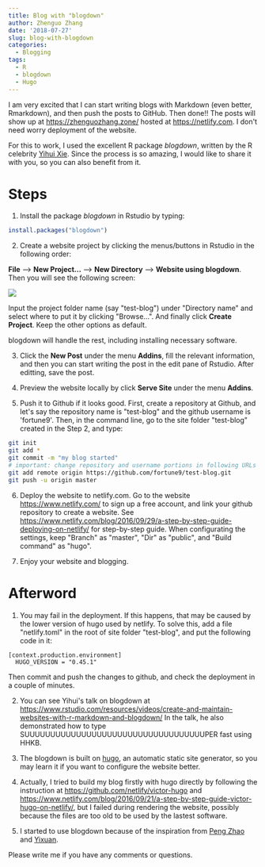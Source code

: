 ```yaml
---
title: Blog with "blogdown"
author: Zhenguo Zhang
date: '2018-07-27'
slug: blog-with-blogdown
categories:
  - Blogging
tags:
  - R
  - blogdown
  - Hugo
---
```


I am very excited that I can start writing blogs with Markdown
(even better, Rmarkdown), and then push the posts to
GitHub. Then done!! The posts will show up at https://zhenguozhang.zone/ hosted at https://netlify.com.
I don't need worry deployment of the website.

For this to work, I used the excellent R package
*blogdown*, written by the R celebrity [Yihui Xie](https://yihui.name/en/).
Since the process is so amazing, I would like to share
it with you, so you can also benefit from it.

# Steps

1. Install the package *blogdown* in Rstudio by typing:

```r
install.packages("blogdown")
```

2. Create a website project by clicking the menus/buttons
in Rstudio in the following order:

**File** --> **New Project...** --> **New Directory**
--> **Website using blogdown**. Then you will see the
following screen:

![](/post/images/project-window.png)

Input the project folder name (say "test-blog") 
under "Directory name" 
and select where to put it by clicking "Browse...".
And finally click **Create Project**. Keep the other
options as default.

blogdown will handle the rest, including installing
necessary software.

3. Click the **New Post** under the menu **Addins**,
fill the relevant information, and then you can start
writing the post in the edit pane of Rstudio. After editting,
save the post.

4. Preview the website locally by click **Serve Site**
under the menu **Addins**.

5. Push it to Github if it looks good. 
First, create a repository at Github, and let's say the
repository name is "test-blog" and the github username
is 'fortune9'. Then, in the command line,
go to the site folder "test-blog" created in the Step 2,
and type:

```bash
git init
git add *
git commit -m "my blog started"
# important: change repository and username portions in following URLs
git add remote origin https://github.com/fortune9/test-blog.git
git push -u origin master
```

6. Deploy the website to netlify.com.
Go to the website https://www.netlify.com/ to sign up a
free account, and link your github repository to create
a website. See https://www.netlify.com/blog/2016/09/29/a-step-by-step-guide-deploying-on-netlify/ for step-by-step guide.
When configurating the settings, keep "Branch" as "master",
"Dir" as "public", and "Build command" as "hugo".

7. Enjoy your website and blogging.

# Afterword

1. You may fail in the deployment. If this happens,
that may be caused by the lower version of hugo used
by netlify. To solve this, add a file "netlify.toml"
in the root of site folder "test-blog", and put the
following code in it:
```
[context.production.environment]
  HUGO_VERSION = "0.45.1"
```
Then commit and push the changes to github, and check
the deployment in a couple of minutes.

2. You can see Yihui's talk on blogdown at 
https://www.rstudio.com/resources/videos/create-and-maintain-websites-with-r-markdown-and-blogdown/
In the talk, he also demonstrated how to type 
SUUUUUUUUUUUUUUUUUUUUUUUUUUUUUUUUUUUPER fast using HHKB.

3. The blogdown is built on [hugo](https://gohugo.io/),
an automatic static site generator, so you may learn it
if you want to configure the website better.

4. Actually, I tried to build my blog firstly with hugo
directly by following the instruction at https://github.com/netlify/victor-hugo and
https://www.netlify.com/blog/2016/09/21/a-step-by-step-guide-victor-hugo-on-netlify/, 
but I failed during rendering the website, possibly
because the files are too old to be used by the lastest
software.

5. I started to use blogdown because of the inspiration
from [Peng Zhao](http://www.pzhao.org/)
and [Yixuan](https://statr.me/).

Please write me if you have any comments or questions.